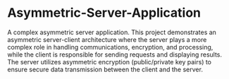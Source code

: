 # Asymmetric-Server-Application

A complex asymmetric server application. This project demonstrates an asymmetric server-client architecture where the server plays a more complex role in handling communications, encryption, and processing, while the client is responsible for sending requests and displaying results. The server utilizes asymmetric encryption (public/private key pairs) to ensure secure data transmission between the client and the server.
